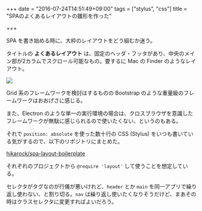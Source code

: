 +++
date = "2016-07-24T14:51:49+09:00"
tags = ["stylus", "css"]
title = "SPAのよくあるレイアウトの雛形を作った"

+++

SPA を書き始める時に、大枠のレイアウトをどう組むか迷う。

<!--more-->

タイトルの **よくあるレイアウト** は、固定のヘッダ・フッタがあり、中央のメイン部が2カラムでスクロール可能なもの。要するに Mac の Finder のようなレイアウト。

![](https://cloud.githubusercontent.com/assets/236607/17078886/a8b40728-513a-11e6-9e17-2f24f8604f52.png)

Grid 系のフレームワークを検討はするものの Bootstrap のような重量級のフレームワークはおおげさに感じる。

また、Electron のような単一の実行環境の場合は、クロスブラウザを意識したフレームワークが無駄に感じられるので使いたくない、というのもある。

それで `position: absolute` を使った数十行の CSS (Stylus) をいつも書いている気がするので、以下のリポジトリにまとめた。

[hikarock/spa\-layout\-boilerplate](https://github.com/hikarock/spa-layout-boilerplate)

それぞれのプロジェクトから `@require 'layout'` して使うことを想定している。

セレクタがタグなのが行儀が悪いけれど、`header` とか `main` を同一アプリで繰り返し使わない、と割り切る。`nav` は繰り返し使いたくなりそうだけど、まあその時はクラスセレクタに変更すればよいだろう。
